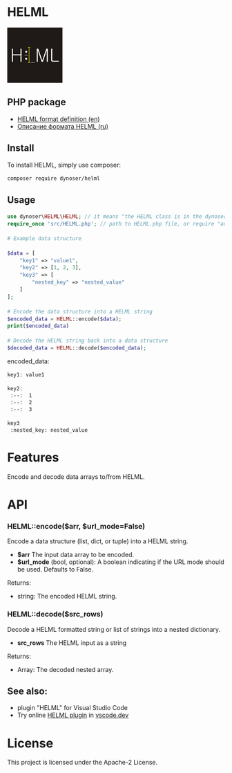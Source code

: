 # HELML

![helml-logo](https://github.com/dynoser/HELML/raw/master/logo/icon.png)

## PHP package

* [HELML format definition (en)](https://github.com/dynoser/HELML/blob/master/docs/README-HELML_en.md)
* [Описание формата HELML (ru)](https://github.com/dynoser/HELML/blob/master/docs/README-HELML_ru.md)


## Install
To install HELML, simply use composer:

```bash
composer require dynoser/helml
```

## Usage

```php
use dynoser\HELML\HELML; // it means "the HELML class is in the dynoser\HELML namespace"
require_once 'src/HELML.php'; // path to HELML.php file, or require "autoload.php"

# Example data structure

$data = [
    "key1" => "value1",
    "key2" => [1, 2, 3],
    "key3" => [
        "nested_key" => "nested_value"
    ]
];

# Encode the data structure into a HELML string
$encoded_data = HELML::encode($data);
print($encoded_data)

# Decode the HELML string back into a data structure
$decoded_data = HELML::decode($encoded_data);
```
encoded_data:
```console
key1: value1

key2:
 :--:  1
 :--:  2
 :--:  3

key3
 :nested_key: nested_value

```

# Features
Encode and decode data arrays to/from HELML.

# API

### **HELML::encode**($arr, $url_mode=False)

Encode a data structure (list, dict, or tuple) into a HELML string.

- **$arr** The input data array to be encoded.
- **$url_mode** (bool, optional): A boolean indicating if the URL mode should be used. Defaults to False.

Returns:

- string: The encoded HELML string.

### **HELML::decode**($src_rows)

Decode a HELML formatted string or list of strings into a nested dictionary.

- **src_rows** The HELML input as a string

Returns:

- Array: The decoded nested array.

## See also:
 * plugin "HELML" for Visual Studio Code
 * Try online [HELML plugin](https://marketplace.visualstudio.com/items?itemName=dynoser.helml) in [vscode.dev](https://vscode.dev)


# License
This project is licensed under the Apache-2 License.
